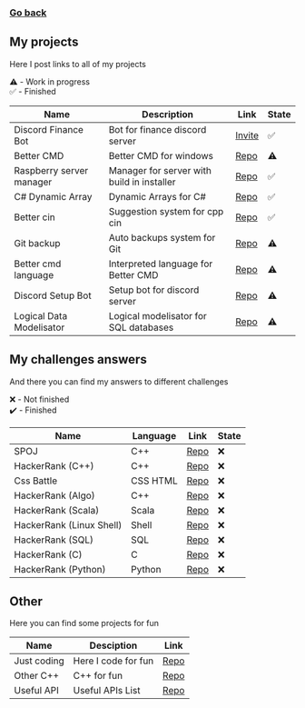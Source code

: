 ### [Go back](https://github.com/jasiukiewicztymon)

## My projects

Here I post links to all of my projects

⚠️ - Work in progress<br>
✅ - Finished

| Name                      | Description                                 | Link                                                          | State |
|---------------------------|---------------------------------------------|---------------------------------------------------------------|-------|
| Discord Finance Bot       | Bot for finance discord server              | [Invite](https://top.gg/bot/929516301788012585)               | ✅   |
| Better CMD                | Better CMD for windows                      | [Repo](https://github.com/jasiukiewicztymon/Better-cmd)       | ⚠️   |
| Raspberry server manager  | Manager for server with build in installer  | [Repo](https://github.com/jasiukiewicztymon/Server-manager)   | ✅   |
| C# Dynamic Array          | Dynamic Arrays for C#                       | [Repo](https://github.com/jasiukiewicztymon/Dynamic_Array.cs) | ✅   |
| Better cin                | Suggestion system for cpp cin               | [Repo](https://github.com/jasiukiewicztymon/Better-cin)       | ✅   |
| Git backup                | Auto backups system for Git                 | [Repo](https://github.com/jasiukiewicztymon/Git-Backup)       | ⚠️   |
| Better cmd language       | Interpreted language for Better CMD         | [Repo](https://github.com/jasiukiewicztymon/Better-cmd-lang)  | ⚠️   |
| Discord Setup Bot         | Setup bot for discord server                | [Repo](https://github.com/jasiukiewicztymon/Setup-bot)        | ⚠️   |
| Logical Data Modelisator  | Logical modelisator for SQL databases       | [Repo](https://github.com/jasiukiewicztymon/LDM)              | ⚠️   |

## My challenges answers 

And there you can find my answers to different challenges

❌ - Not finished<br>
✔️ - Finished

| Name                      | Language                                    | Link                                                                                 | State |
|---------------------------|---------------------------------------------|--------------------------------------------------------------------------------------|-------|
| SPOJ                      | C++                                         | [Repo](https://github.com/jasiukiewicztymon/SPOJ)                                    | ❌   |
| HackerRank (C++)          | C++                                         | [Repo](https://github.com/jasiukiewicztymon/hackerrank-cpp)                          | ❌   |
| Css Battle                | CSS HTML                                    | [Repo](https://github.com/jasiukiewicztymon/css-battle)                              | ❌   |
| HackerRank (Algo)         | C++                                         | [Repo](https://github.com/jasiukiewicztymon/hackerrank-solve-algorithms-cpp)         | ❌   |
| HackerRank (Scala)        | Scala                                       | [Repo](https://github.com/jasiukiewicztymon/hackerrank-functional-programming-scala) | ❌   |
| HackerRank (Linux Shell)  | Shell                                       | [Repo](https://github.com/jasiukiewicztymon/hackerrank-linux-shell)                  | ❌   |
| HackerRank (SQL)          | SQL                                         | [Repo](https://github.com/jasiukiewicztymon/hackerrank-sql)                          | ❌   |
| HackerRank (C)            | C                                           | [Repo](https://github.com/jasiukiewicztymon/hackerrank-c)                            | ❌   |
| HackerRank (Python)       | Python                                      | [Repo](https://github.com/jasiukiewicztymon/hackerrank-python)                       | ❌   |

## Other

Here you can find some projects for fun

| Name                      | Desciption                                  | Link                                                                                 |
|---------------------------|---------------------------------------------|--------------------------------------------------------------------------------------|
| Just coding               | Here I code for fun                         | [Repo](https://github.com/jasiukiewicztymon/Just-coding)                             |
| Other C++                 | C++ for fun                                 | [Repo](https://github.com/jasiukiewicztymon/other-cpp)                               |
| Useful API                | Useful APIs List                            | [Repo](https://github.com/jasiukiewicztymon/useful-API)                               |
